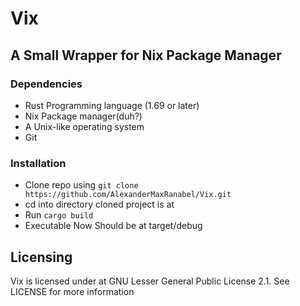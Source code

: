 # Vix
## A Small Wrapper for Nix Package Manager

### Dependencies
- Rust Programming language (1.69 or later)
- Nix Package manager(duh?)
- A Unix-like operating system
- Git

### Installation
- Clone repo using ```git clone https://github.com/AlexanderMaxRanabel/Vix.git```
- cd into directory cloned project is at
- Run ```cargo build```
- Executable Now Should be at target/debug

 ## Licensing
Vix is licensed under at GNU Lesser General Public License 2.1. See LICENSE for more information
